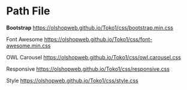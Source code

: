 
# Path File

<strong>Bootstrap</strong>
https://olshopweb.github.io/Toko1/css/bootstrap.min.css

Font Awesome
https://olshopweb.github.io/Toko1/css/font-awesome.min.css

OWL Carousel
https://olshopweb.github.io/Toko1/css/owl.carousel.css

Responsive
https://olshopweb.github.io/Toko1/css/responsive.css

Style
https://olshopweb.github.io/Toko1/css/style.css
